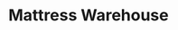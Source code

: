 ---
title: "Mattress Warehouse"
url: /springfield/mattress-warehouse-old-keene-mill-road/
shop: bed
---